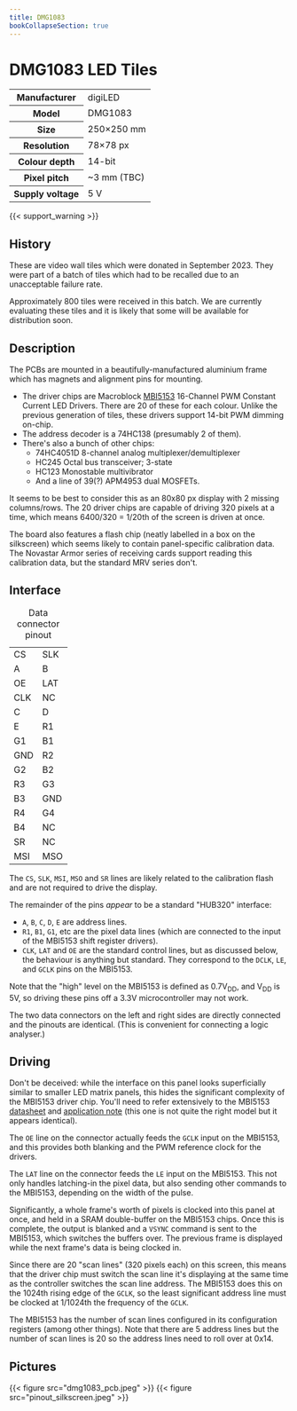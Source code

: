 ```yaml
---
title: DMG1083
bookCollapseSection: true
---
```

# DMG1083 LED Tiles

<table class="vertical">
<tr><th>Manufacturer</th><td>digiLED</td></tr>
<tr><th>Model</th><td>DMG1083</td></tr>
<tr><th>Size</th><td>250×250 mm</td></tr>
<tr><th>Resolution</th><td>78×78 px</td></tr>
<tr><th>Colour depth</th><td>14-bit</td></tr>
<tr><th>Pixel pitch</th><td>~3 mm (TBC)</td></tr>
<tr><th>Supply voltage</th><td>5 V</td></tr>
</table>

{{< support_warning >}}

## History

These are video wall tiles which were donated in September 2023. They were part of a batch of tiles
which had to be recalled due to an unacceptable failure rate.

Approximately 800 tiles were received in this batch. We are currently evaluating these tiles and it is
likely that some will be available for distribution soon.

## Description

The PCBs are mounted in a beautifully-manufactured aluminium frame which has magnets and alignment
pins for mounting.

- The driver chips are Macroblock [MBI5153](/datasheets/MBI5153GP-A.pdf) 16-Channel PWM Constant Current LED Drivers. There are 20 of these for each colour. Unlike the previous generation of tiles, these drivers support 14-bit PWM dimming on-chip.
- The address decoder is a 74HC138 (presumably 2 of them).
- There's also a bunch of other chips:
  - 74HC4051D 8-channel analog multiplexer/demultiplexer
  - HC245 Octal bus transceiver; 3-state
  - HC123 Monostable multivibrator
  - And a line of 39(?) APM4953 dual MOSFETs. 

It seems to be best to consider this as an 80x80 px display with 2 missing columns/rows. The 20 driver chips are capable of driving 320 pixels at a time, which means 6400/320 = 1/20th of the screen is driven at once.

The board also features a flash chip (neatly labelled in a box on the silkscreen) which seems likely to contain panel-specific calibration data. The Novastar Armor series of receiving cards support reading this calibration data, but the standard MRV series don't.

## Interface
<table class="pinout">
  <caption>Data connector pinout</caption>
  <tr><td class="misc">CS</td><td class="misc">SLK</td></tr>
  <tr><td class="address">A</td><td class="address">B</td></tr>
  <tr><td class="control not">OE</td><td class="control">LAT</td></tr>
  <tr><td class="control">CLK</td><td class="nc">NC</td></tr>
  <tr><td class="address">C</td><td class="address">D</td></tr>
  <tr><td class="address">E</td><td class="data">R1</td></tr>
  <tr><td class="data">G1</td><td class="data">B1</td></tr>
  <tr><td class="gnd">GND</td><td class="data">R2</td></tr>
  <tr><td class="data">G2</td><td class="data">B2</td></tr>
  <tr><td class="data">R3</td><td class="data">G3</td></tr>
  <tr><td class="data">B3</td><td class="gnd">GND</td></tr>
  <tr><td class="data">R4</td><td class="data">G4</td></tr>
  <tr><td class="data">B4</td><td class="nc">NC</td></tr>
  <tr><td class="misc">SR</td><td class="nc">NC</td></tr>
  <tr><td class="misc">MSI</td><td class="misc">MSO</td></tr>
</table>

The `CS`, `SLK`, `MSI`, `MSO` and `SR` lines are likely related to the calibration flash and are not required to drive the display.

The remainder of the pins _appear_ to be a standard "HUB320" interface:
* `A`, `B`, `C`, `D`, `E` are address lines.
* `R1`, `B1`, `G1`, etc are the pixel data lines (which are connected to the input of the MBI5153 shift register drivers).
* `CLK`, `LAT` and `OE` are the standard control lines, but as discussed below, the behaviour is anything but standard. They correspond to the `DCLK`, `LE`, and `GCLK` pins on the MBI5153.

Note that the "high" level on the MBI5153 is defined as 0.7V<sub>DD</sub>, and V<sub>DD</sub> is 5V, so driving these pins off a 3.3V microcontroller may not work. 

The two data connectors on the left and right sides are directly connected and the pinouts are identical. (This is convenient for connecting a logic analyser.)

## Driving

Don't be deceived: while the interface on this panel looks superficially similar to smaller LED matrix panels, this hides the significant complexity of the MBI5153 driver chip. You'll need to refer extensively to the MBI5153 [datasheet](/datasheets/MBI5153GP-A.pdf) and [application note](/datasheets/MBI5051-52-53-AN.pdf) (this one is not quite the right model but it appears identical).

The `OE` line on the connector actually feeds the `GCLK` input on the MBI5153, and this provides both blanking and the PWM reference clock for the drivers.

The `LAT` line on the connector feeds the `LE` input on the MBI5153. This not only handles latching-in the pixel data, but also sending other commands to the MBI5153, depending on the width of the pulse.

Significantly, a whole frame's worth of pixels is clocked into this panel at once, and held in a SRAM double-buffer on the MBI5153 chips. Once this is complete, the output is blanked and a `VSYNC` command is sent to the MBI5153, which switches the buffers over. The previous frame is displayed while the next frame's data is being clocked in.

Since there are 20 "scan lines" (320 pixels each) on this screen, this means that the driver chip must switch the scan line it's displaying at the same time as the controller switches the scan line address. The MBI5153 does this on the 1024th rising edge of the `GCLK`, so the least significant address line must be clocked at 1/1024th the frequency of the `GCLK`.

The MBI5153 has the number of scan lines configured in its configuration registers (among other things). Note that there are 5 address lines but the number of scan lines is 20 so the address lines need to roll over at 0x14.

## Pictures

{{< figure src="dmg1083_pcb.jpeg" >}}
{{< figure src="pinout_silkscreen.jpeg" >}}

